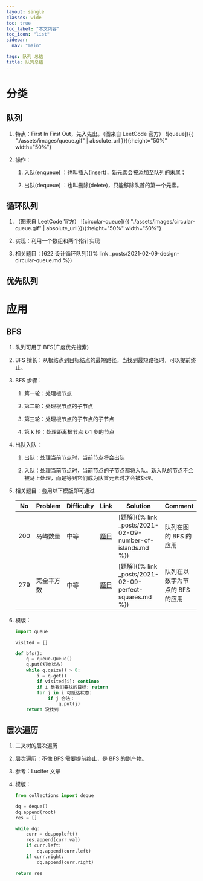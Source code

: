 ```yaml
---
layout: single
classes: wide
toc: true
toc_label: "本文内容"
toc_icon: "list"
sidebar:
  nav: "main"

tags: 队列 总结
title: 队列总结
---
```



# 分类

## 队列

1. 特点：First In First Out，先入先出。（图来自 LeetCode 官方）
   ![queue]({{ "./assets/images/queue.gif" | absolute_url }}){:height="50%" width="50%"}

2. 操作：
   1. 入队(enqueue) ：也叫插入(insert)，新元素会被添加至队列的末尾；
   
   2. 出队(dequeue) ：也叫删除(delete)，只能移除队首的第一个元素。

## 循环队列

1. （图来自 LeetCode 官方） ![circular-queue]({{ "./assets/images/circular-queue.gif" | absolute_url }}){:height="50%" width="50%"}

2. 实现：利用一个数组和两个指针实现
3. 相关题目：[622 设计循环队列]({% link _posts/2021-02-09-design-circular-queue.md %})        

## 优先队列

# 应用

## BFS

1. 队列可用于 BFS(广度优先搜索)

2. BFS 擅长：从根结点到目标结点的最短路径，当找到最短路径时，可以提前终止。

3. BFS 步骤：

   1. 第一轮：处理根节点

   2. 第二轮：处理根节点的子节点

   3. 第三轮：处理根节点的子节点的子节点

   4. 第 k 轮：处理距离根节点 k-1 步的节点

4. 出队入队：
   1. 出队：处理当前节点时，当前节点将会出队

   2. 入队：处理当前节点时，当前节点的子节点都将入队。新入队的节点不会被马上处理，而是等到它们成为队首元素时才会被处理。

5. 相关题目：套用以下模版即可通过

   | No           | Problem                    | Difficulty | Link                                                                                 | Solution                                                                           | Comment |
   | ------------ | -------------------------- | ---------- | ------------------------------------------------------------------------------------ | ---------------------------------------------------------------------------------- | --- |
   | 200          | 岛屿数量                 | 中等       | [题目](https://leetcode-cn.com/problems/number-of-islands/)                       | [题解]({% link _posts/2021-02-09-number-of-islands.md %})                          |  队列在图的 BFS 的应用  |
   | 279          | 完全平方数                 | 中等       | [题目](https://leetcode-cn.com/problems/perfect-squares/)                       | [题解]({% link _posts/2021-02-09-perfect-squares.md %})                          |  队列在以数字为节点的 BFS 的应用  |


6. 模版：

    ```python
    import queue

    visited = []

    def bfs():
        q = queue.Queue()
        q.put(初始状态)
        while q.qsize() > 0:
            i = q.get()
            if visited[i]: continue
            if i 是我们要找的目标: return
            for j in i 可抵达状态:
                if j 合法：
                    q.put(j)
        return 没找到
    ```

## 层次遍历

1. 二叉树的层次遍历

2. 层次遍历：不像 BFS 需要提前终止，是 BFS 的副产物。

3. 参考：Lucifer 文章

4. 模版：

    ```python
    from collections import deque

    dq = deque()
    dq.append(root)
    res = []

    while dq:
        curr = dq.popleft()
        res.append(curr.val)
        if curr.left:
            dq.append(curr.left)
        if curr.right:
            dq.append(curr.right)

    return res
    ```